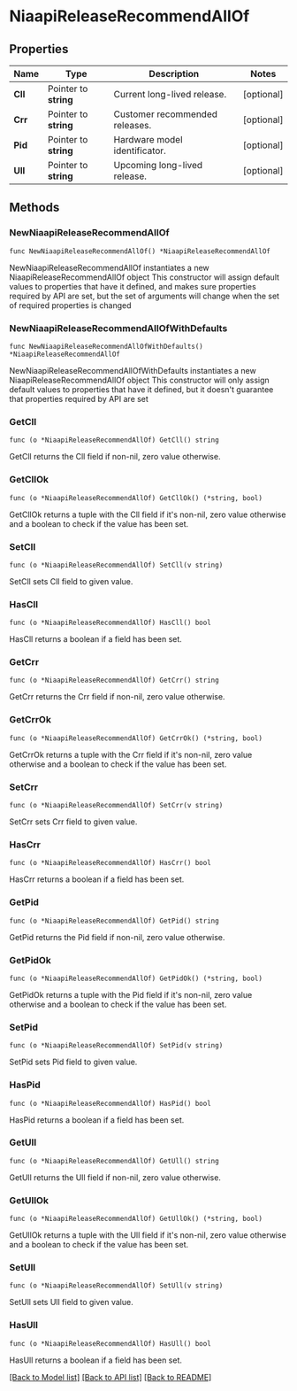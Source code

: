 # NiaapiReleaseRecommendAllOf

## Properties

Name | Type | Description | Notes
------------ | ------------- | ------------- | -------------
**Cll** | Pointer to **string** | Current long-lived release. | [optional] 
**Crr** | Pointer to **string** | Customer recommended releases. | [optional] 
**Pid** | Pointer to **string** | Hardware model identificator. | [optional] 
**Ull** | Pointer to **string** | Upcoming long-lived release. | [optional] 

## Methods

### NewNiaapiReleaseRecommendAllOf

`func NewNiaapiReleaseRecommendAllOf() *NiaapiReleaseRecommendAllOf`

NewNiaapiReleaseRecommendAllOf instantiates a new NiaapiReleaseRecommendAllOf object
This constructor will assign default values to properties that have it defined,
and makes sure properties required by API are set, but the set of arguments
will change when the set of required properties is changed

### NewNiaapiReleaseRecommendAllOfWithDefaults

`func NewNiaapiReleaseRecommendAllOfWithDefaults() *NiaapiReleaseRecommendAllOf`

NewNiaapiReleaseRecommendAllOfWithDefaults instantiates a new NiaapiReleaseRecommendAllOf object
This constructor will only assign default values to properties that have it defined,
but it doesn't guarantee that properties required by API are set

### GetCll

`func (o *NiaapiReleaseRecommendAllOf) GetCll() string`

GetCll returns the Cll field if non-nil, zero value otherwise.

### GetCllOk

`func (o *NiaapiReleaseRecommendAllOf) GetCllOk() (*string, bool)`

GetCllOk returns a tuple with the Cll field if it's non-nil, zero value otherwise
and a boolean to check if the value has been set.

### SetCll

`func (o *NiaapiReleaseRecommendAllOf) SetCll(v string)`

SetCll sets Cll field to given value.

### HasCll

`func (o *NiaapiReleaseRecommendAllOf) HasCll() bool`

HasCll returns a boolean if a field has been set.

### GetCrr

`func (o *NiaapiReleaseRecommendAllOf) GetCrr() string`

GetCrr returns the Crr field if non-nil, zero value otherwise.

### GetCrrOk

`func (o *NiaapiReleaseRecommendAllOf) GetCrrOk() (*string, bool)`

GetCrrOk returns a tuple with the Crr field if it's non-nil, zero value otherwise
and a boolean to check if the value has been set.

### SetCrr

`func (o *NiaapiReleaseRecommendAllOf) SetCrr(v string)`

SetCrr sets Crr field to given value.

### HasCrr

`func (o *NiaapiReleaseRecommendAllOf) HasCrr() bool`

HasCrr returns a boolean if a field has been set.

### GetPid

`func (o *NiaapiReleaseRecommendAllOf) GetPid() string`

GetPid returns the Pid field if non-nil, zero value otherwise.

### GetPidOk

`func (o *NiaapiReleaseRecommendAllOf) GetPidOk() (*string, bool)`

GetPidOk returns a tuple with the Pid field if it's non-nil, zero value otherwise
and a boolean to check if the value has been set.

### SetPid

`func (o *NiaapiReleaseRecommendAllOf) SetPid(v string)`

SetPid sets Pid field to given value.

### HasPid

`func (o *NiaapiReleaseRecommendAllOf) HasPid() bool`

HasPid returns a boolean if a field has been set.

### GetUll

`func (o *NiaapiReleaseRecommendAllOf) GetUll() string`

GetUll returns the Ull field if non-nil, zero value otherwise.

### GetUllOk

`func (o *NiaapiReleaseRecommendAllOf) GetUllOk() (*string, bool)`

GetUllOk returns a tuple with the Ull field if it's non-nil, zero value otherwise
and a boolean to check if the value has been set.

### SetUll

`func (o *NiaapiReleaseRecommendAllOf) SetUll(v string)`

SetUll sets Ull field to given value.

### HasUll

`func (o *NiaapiReleaseRecommendAllOf) HasUll() bool`

HasUll returns a boolean if a field has been set.


[[Back to Model list]](../README.md#documentation-for-models) [[Back to API list]](../README.md#documentation-for-api-endpoints) [[Back to README]](../README.md)


